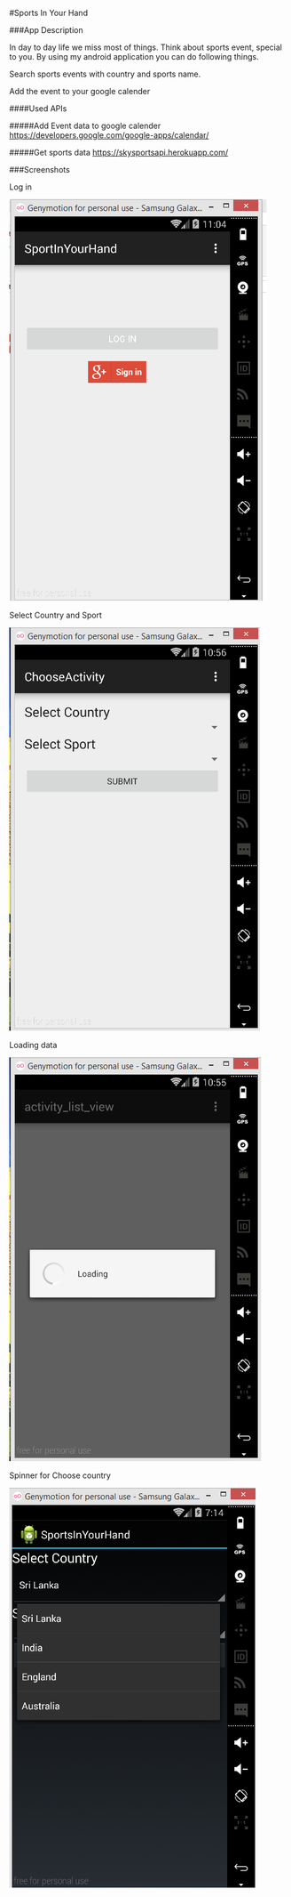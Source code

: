 #Sports In Your Hand

###App Description

In day to day life we miss most of things. Think about sports event, special to you. By using my android 
application you can do following  things.

Search sports events with country and sports name.

Add the event to your google calender

####Used APIs

#####Add Event data to google calender
https://developers.google.com/google-apps/calendar/

#####Get sports data
https://skysportsapi.herokuapp.com/


###Screenshots

Log in

![ScreenShot](https://github.com/AndroidJamSriLanka/Spot-in-your-hand/blob/master/UI/3_login.PNG)

Select Country and Sport

![ScreenShot](https://github.com/AndroidJamSriLanka/Spot-in-your-hand/blob/master/UI/2_select_country_and_sport.PNG)


Loading data

![ScreenShot](https://github.com/AndroidJamSriLanka/Spot-in-your-hand/blob/master/UI/1_loading_data.PNG)

Spinner for Choose country

![ScreenShot](https://github.com/AndroidJamSriLanka/Spot-in-your-hand/blob/master/UI/3_Spinner_country_choose.PNG)
